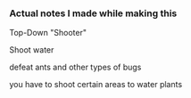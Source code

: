 

### Actual notes I made while making this

Top-Down "Shooter"

Shoot water

defeat ants and other types of bugs

you have to shoot certain areas to water plants
